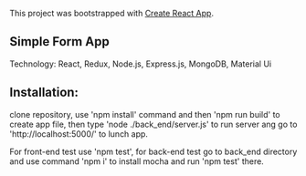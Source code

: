 This project was bootstrapped with [Create React App](https://github.com/facebook/create-react-app).

## Simple Form App

Technology: React, Redux, Node.js, Express.js, MongoDB, Material Ui 

## Installation: 
clone repository, use 'npm install' command and then 'npm run build' to create app file, then type 'node ./back_end/server.js' to run server ang go to 'http://localhost:5000/' to lunch app.

For front-end test use 'npm test', for back-end test go to back_end directory and use command 'npm i' to install mocha and run 'npm test' there.

